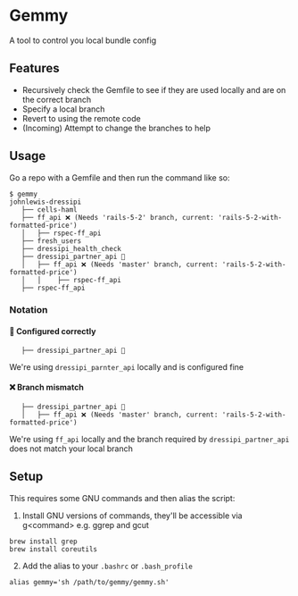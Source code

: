 # Gemmy
A tool to control you local bundle config

## Features
 - Recursively check the Gemfile to see if they are used locally and are on the correct branch
 - Specify a local branch
 - Revert to using the remote code
 - (Incoming) Attempt to change the branches to help

## Usage
Go a repo with a Gemfile and then run the command like so:
```
$ gemmy
johnlewis-dressipi
   ├── cells-haml
   ├── ff_api ❌ (Needs 'rails-5-2' branch, current: 'rails-5-2-with-formatted-price')
   │   ├── rspec-ff_api
   ├── fresh_users
   ├── dressipi_health_check
   ├── dressipi_partner_api 👀
   │   ├── ff_api ❌ (Needs 'master' branch, current: 'rails-5-2-with-formatted-price')
   │   │    ├── rspec-ff_api
   ├── rspec-ff_api
```

### Notation
#### 👀 Configured correctly

```
   ├── dressipi_partner_api 👀
```

We're using `dressipi_parnter_api` locally and is configured fine

#### ❌ Branch mismatch
```
   ├── dressipi_partner_api 👀
   │   ├── ff_api ❌ (Needs 'master' branch, current: 'rails-5-2-with-formatted-price')
```
We're using `ff_api` locally and the branch required by `dressipi_partner_api` does not match your local branch

## Setup
This requires some GNU commands and then alias the script:

1. Install GNU versions of commands, they'll be accessible via g\<command\> e.g. ggrep and gcut 
```
brew install grep
brew install coreutils
```

2. Add the alias to your `.bashrc` or `.bash_profile`
```
alias gemmy='sh /path/to/gemmy/gemmy.sh'
```

